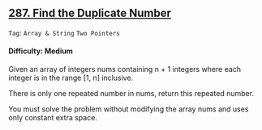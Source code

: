 ## [287. Find the Duplicate Number](https://leetcode.com/problems/find-the-duplicate-number)

```Tag```: ```Array & String``` ```Two Pointers```

#### Difficulty: Medium

Given an array of integers nums containing n + 1 integers where each integer is in the range [1, n] inclusive.

There is only one repeated number in nums, return this repeated number.

You must solve the problem without modifying the array nums and uses only constant extra space.
